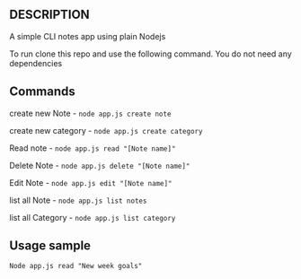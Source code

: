 ## DESCRIPTION

A simple CLI notes app using plain Nodejs

To run clone this repo and use the following command. You do not need any dependencies

## Commands

create new Note - `node app.js create note`

create new category - `node app.js create category`

Read note - `node app.js read "[Note name]"`

Delete Note - `node app.js delete "[Note name]"`

Edit Note - `node app.js edit "[Note name]"`

list all Note - `node app.js list notes`

list all Category - `node app.js list category`

## Usage sample

`Node app.js read "New week goals"`
